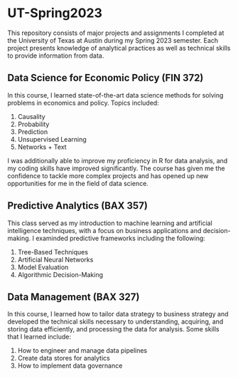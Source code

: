 # UT-Spring2023
This repository consists of major projects and assignments I completed at the University of Texas at Austin during my Spring 2023 semester. Each project presents knowledge of analytical practices as well as technical skills to provide information from data.

## Data Science for Economic Policy (FIN 372)
In this course, I learned state-of-the-art data science methods for solving problems in economics and policy. Topics included:
1) Causality
2) Probability
3) Prediction
4) Unsupervised Learning
5) Networks + Text

I was additionally able to improve my proficiency in R for data analysis, and my coding skills have improved significantly. The course has given me the confidence to tackle more complex projects and has opened up new opportunities for me in the field of data science.

## Predictive Analytics (BAX 357)
This class served as my introduction to machine learning and artificial intelligence techniques, with a focus on business applications and decision-making. I examinded predictive frameworks including the following:
1) Tree-Based Techniques
2) Artificial Neural Networks
3) Model Evaluation
4) Algorithmic Decision-Making

## Data Management (BAX 327)
In this course, I learned how to tailor data strategy to business strategy and developed the technical skills necessary to understanding, acquiring, and storing data efficiently, and processing the data for analysis. Some skills that I learned include:
1) How to engineer and manage data pipelines
2) Create data stores for analytics
3) How to implement data governance


